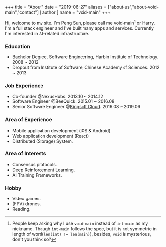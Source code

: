 +++
title = "About"
date = "2019-06-27"
aliases = ["about-us","about-void-main","contact"]
[ author ]
  name = "void-main"
+++

Hi, welcome to my site. I'm Peng Sun, please call me void-main[^1] or Harry. I'm a full stack engineer and I've built many apps and services. Currently I'm interested in AI-related infrastructure.

### Education
- Bachelor Degree, Software Engineering, Harbin Institute of Technology. 2008 ~ 2012
- Dropout from Institute of Software, Chinese Academy of Sciences. 2012 ~ 2013

### Job Experience
- Co-founder @NexusHubs. 2013.10 ~ 2014.12
- Software Engineer @BeeQuick. 2015.01 ~ 2016.08
- Senior Software Engineer @[Kingsoft Cloud](https://www.ksyun.com). 2016.08 ~ 2019.06

### Area of Experience
- Mobile application development (iOS & Android)
- Web application development (React)
- Distributed (Storage) System.

### Area of Interests
- Consensus protocols.
- Deep Reinforcement Learning.
- AI Training Frameworks.

### Hobby
- Video games.
- (FPV) drones.
- Reading.

[^1]: People keep asking why I use `void-main` instead of `int-main` as my nickname. Though `int-main` follows the spec, but it is not symmetric in length of word(`len(int) != len(main)`), besides, `void` is mysterious, don't you think so?